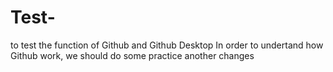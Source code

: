 # Test-
to test the function of Github and Github Desktop
In order to undertand how Github work, we should do some practice
another changes
